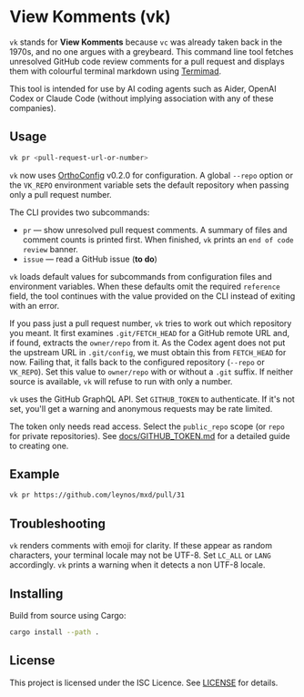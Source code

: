 # View Komments (vk)

`vk` stands for **View Komments** because `vc` was already taken back in the
1970s, and no one argues with a greybeard. This command line tool fetches
unresolved GitHub code review comments for a pull request and displays them
with colourful terminal markdown using
[Termimad](https://crates.io/crates/termimad).

This tool is intended for use by AI coding agents such as Aider, OpenAI Codex
or Claude Code (without implying association with any of these companies).

## Usage

```bash
vk pr <pull-request-url-or-number>
```

`vk` now uses [OrthoConfig](https://github.com/leynos/ortho-config) v0.2.0 for
configuration. A global `--repo` option or the `VK_REPO` environment variable
sets the default repository when passing only a pull request number.

The CLI provides two subcommands:

* `pr` — show unresolved pull request comments. A summary of files and comment
  counts is printed first. When finished, `vk` prints an `end of code review`
  banner.
* `issue` — read a GitHub issue (**to do**)

`vk` loads default values for subcommands from configuration files and
environment variables. When these defaults omit the required `reference` field,
the tool continues with the value provided on the CLI instead of exiting with
an error.

If you pass just a pull request number, `vk` tries to work out which repository
you meant. It first examines `.git/FETCH_HEAD` for a GitHub remote URL and, if
found, extracts the `owner/repo` from it. As the Codex agent does not put the
upstream URL in `.git/config`, we must obtain this from `FETCH_HEAD` for now.
Failing that, it falls back to the configured repository (`--repo` or
`VK_REPO`). Set this value to `owner/repo` with or without a `.git` suffix. If
neither source is available, `vk` will refuse to run with only a number.

`vk` uses the GitHub GraphQL API. Set `GITHUB_TOKEN` to authenticate. If it's
not set, you'll get a warning and anonymous requests may be rate limited.

The token only needs read access. Select the `public_repo` scope (or `repo` for
private repositories). See [docs/GITHUB_TOKEN.md](docs/GITHUB_TOKEN.md) for a
detailed guide to creating one.

## Example

```bash
vk pr https://github.com/leynos/mxd/pull/31
```

## Troubleshooting

`vk` renders comments with emoji for clarity. If these appear as random
characters, your terminal locale may not be UTF-8. Set `LC_ALL` or `LANG`
accordingly. `vk` prints a warning when it detects a non UTF-8 locale.

## Installing

Build from source using Cargo:

```bash
cargo install --path .
```

## License

This project is licensed under the ISC Licence. See [LICENSE](LICENSE) for
details.
